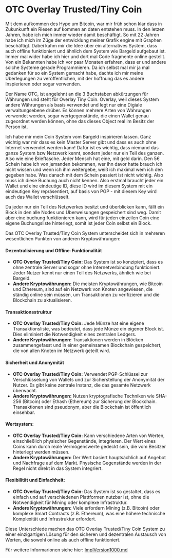 # OTC Overlay Trusted/Tiny Coin

Mit dem aufkommen des Hype um Bitcoin, war mir früh schon klar dass in Zukunkunft ein Riesen auf kommen an daten entstehen muss. 
In den letzen Jahren, habe ich mich immer wieder damit beschäftigt. So mit 22 Jahren habe ich mich im Züge der entwicklung meiner Grafik engine mit Graphen beschäftigt. Dabei kahm mir die Idee über ein alternatives System, dass auch offline funktioniert und ähnlich dem System wie Bargeld aufgebaut ist. Immer mal wider habe ich hier und dort mal Code fragmente online gestellt. Von ein Bekannten habe ich vor paar Monaten erfahren, dass er und andere solche Systeme gerade Programmieren. Da ich selbst mal mir ja mal gedanken für so ein System gemacht habe, dachte ich mir meine Überlegungen zu veröffentlichen, mit der hoffnung das es andere Inspierieren oder sogar verwenden.

Der Name OTC, ist angelehnt an die 3 Buchstaben abkürzungen für Währungen und steht für Overlay Tiny Coin. Overlay, weil dieses System andere Währungen als basis verwendet und legt nur eine Digiale verwaltungsebene drüber. Es können mehrere Arten von Währungen verwendet werden, sogar wertgegenstände, die einen Wallet genau zugeordnet werden können, ohne das dieses Object real im Besitz der Person ist. 

Ich habe mir mein Coin System vom Bargeld inspirieren lassen. Ganz wichtig war mir dass es kein Master Server gibt und dass es auch ohne Internet verwendet werden kann! Dafür ist es wichtig, dass niemand das ganze System bzw Netzwerk kennt, sondern jeder nur ein Teil des ganzen. Also wie eine Brieftasche. Jeder Mensch hat eine, mit geld darin. Den 5€ Schein habe ich von jemanden bekommen, wer ihn davor hatte brauch ich nicht wissen und wenn ich ihm weitergebe, weiß ich maximal wem ich den gegeben habe. Was danach mit dem Schein passiert ist nicht wichtig. Also muss ich diese Buchung auch nicht kennen.
Also erstmal braucht jeder ein Wallet und eine eindeutige ID, diese ID wird im diesem System mit ein eindeutigen Key repräsentiert, auf basis von PGP - mit diesem Key wird auch das Wallet verschlüsselt. 

Da jeder nur ein Teil des Netzwerkes besitzt und überblicken kann, fällt ein Block in den alle Nodes und Überweisungen gespeichert sind weg. Damit aber eine buchung funktionieren kann, wird für jeden einzeilen Coin eine eigene Buchungsliste hinterlegt, somit ist jeder Coin selbst ein Block. 

Das OTC Overlay Trusted/Tiny Coin System unterscheidet sich in mehreren wesentlichen Punkten von anderen Kryptowährungen:

#### Dezentralisierung und Offline-Funktionalität
  - **OTC Overlay Trusted/Tiny Coin:** Das System ist so konzipiert, dass es ohne zentrale Server und sogar ohne Internetverbindung funktioniert. Jeder Nutzer kennt nur einen Teil des Netzwerks, ähnlich wie bei Bargeld.
  - **Andere Kryptowährungen:** Die meisten Kryptowährungen, wie Bitcoin und Ethereum, sind auf ein Netzwerk von Knoten angewiesen, die ständig online sein müssen, um Transaktionen zu verifizieren und die Blockchain zu aktualisieren.

#### Transaktionsstruktur
  - **OTC Overlay Trusted/Tiny Coin:** Jede Münze hat eine eigene Transaktionsliste, was bedeutet, dass jede Münze ein eigener Block ist. Dies eliminiert die Notwendigkeit eines zentralen Ledgers.
  - **Andere Kryptowährungen:** Transaktionen werden in Blöcken zusammengefasst und in einer gemeinsamen Blockchain gespeichert, die von allen Knoten im Netzwerk geteilt wird.

#### Sicherheit und Anonymität
- **OTC Overlay Trusted/Tiny Coin:** Verwendet PGP-Schlüssel zur Verschlüsselung von Wallets und zur Sicherstellung der Anonymität der Nutzer. Es gibt keine zentrale Instanz, die das gesamte Netzwerk überwacht.
- **Andere Kryptowährungen:** Nutzen kryptografische Techniken wie SHA-256 (Bitcoin) oder Ethash (Ethereum) zur Sicherung der Blockchain. Transaktionen sind pseudonym, aber die Blockchain ist öffentlich einsehbar.

#### Wertsystem:
- **OTC Overlay Trusted/Tiny Coin:** Kann verschiedene Arten von Werten, einschließlich physischer Gegenstände, integrieren. Der Wert eines Coins kann durch reale Vermögenswerte gedeckt sein, die vom Besitzer hinterlegt werden müssen.
- **Andere Kryptowährungen:** Der Wert basiert hauptsächlich auf Angebot und Nachfrage auf dem Markt. Physische Gegenstände werden in der Regel nicht direkt in das System integriert.

#### Flexibilität und Einfachheit:
- **OTC Overlay Trusted/Tiny Coin:** Das System ist so gestaltet, dass es einfach und auf verschiedenen Plattformen nutzbar ist, ohne die Notwendigkeit für Mining oder komplexe Infrastruktur.
- **Andere Kryptowährungen:** Viele erfordern Mining (z.B. Bitcoin) oder komplexe Smart Contracts (z.B. Ethereum), was eine höhere technische Komplexität und Infrastruktur erfordert.

Diese Unterschiede machen das OTC Overlay Trusted/Tiny Coin System zu einer einzigartigen Lösung für den sicheren und dezentralen Austausch von Werten, die sowohl online als auch offline funktioniert.

Für weitere Informarionen siehe hier: [ImplVersion1000.md](/Desc/V1/ImplIdee.md)
